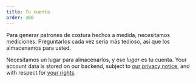 ```yaml
---
title: Tu cuenta
order: 300
---
```


Para generar patrones de costura hechos a medida, necesitamos mediciones. Preguntarlos cada vez sería más tedioso, así que los almacenamos para usted.

Necesitamos un lugar para almacenarlos, y ese *lugar* es tu cuenta. Your account data is stored on our backend, subject to [our privacy notice][2], and with respect for [your rights][2].

[2]: /docs/various/rights/
[2]: /docs/various/rights/

